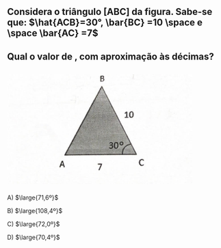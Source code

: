 ## Considera o triângulo [ABC] da figura. Sabe-se que: $\hat{ACB}=30°,  \bar{BC} =10 \space e \space \bar{AC} =7$
## Qual o valor de , com aproximação às décimas?
## ![Alt text](image.png)
A) $\large{71,6º}$

B) $\large{108,4º}$

C) $\large{72,0º}$

D) $\large{70,4º}$